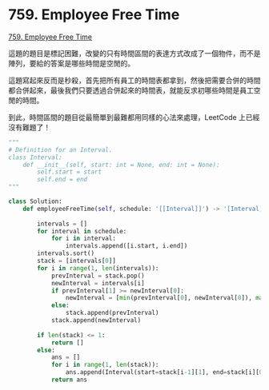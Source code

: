 # 759. Employee Free Time

[759. Employee Free Time](https://leetcode.com/problems/employee-free-time/)

這題的題目是標記困難，改變的只有時間區間的表達方式改成了一個物件，而不是陣列，要給的答案是哪些時間是空閒的。

這題寫起來反而是秒殺，首先把所有員工的時間表都拿到，然後把需要合併的時間都合併起來，最後我們只要透過合併起來的時間表，就能反求初哪些時間是員工空閒的時間。

到此，時間區間的題目從最簡單到最難都用同樣的心法來處理，LeetCode 上已經沒有難題了！

```python
"""
# Definition for an Interval.
class Interval:
    def __init__(self, start: int = None, end: int = None):
        self.start = start
        self.end = end
"""

class Solution:
    def employeeFreeTime(self, schedule: '[[Interval]]') -> '[Interval]':
        
        intervals = []
        for interval in schedule:
            for i in interval:
                intervals.append([i.start, i.end])
        intervals.sort()
        stack = [intervals[0]]
        for i in range(1, len(intervals)):
            prevInterval = stack.pop()
            newInterval = intervals[i]
            if prevInterval[1] >= newInterval[0]:
                newInterval = [min(prevInterval[0], newInterval[0]), max(prevInterval[1], newInterval[1])]
            else:
                stack.append(prevInterval)
            stack.append(newInterval)
            
        if len(stack) <= 1:
            return []
        else:
            ans = []
            for i in range(1, len(stack)):
                ans.append(Interval(start=stack[i-1][1], end=stack[i][0]))
            return ans
```




